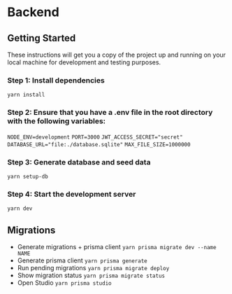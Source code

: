 # Backend

## Getting Started

These instructions will get you a copy of the project up and running on your local machine for development and testing purposes.

### Step 1: Install dependencies

```yarn install```

### Step 2: Ensure that you have a .env file in the root directory with the following variables:

```NODE_ENV=development```
```PORT=3000```
```JWT_ACCESS_SECRET="secret"```
```DATABASE_URL="file:./database.sqlite"```
```MAX_FILE_SIZE=1000000```

### Step 3: Generate database and seed data

```yarn setup-db```

### Step 4: Start the development server

```yarn dev```



## Migrations

- Generate migrations + prisma client `yarn prisma migrate dev --name NAME`
- Generate prisma client `yarn prisma generate`
- Run pending migrations `yarn prisma migrate deploy`
- Show migration status `yarn prisma migrate status`
- Open Studio `yarn prisma studio`